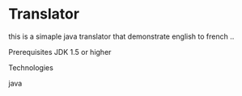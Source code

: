 Translator
==========
this is a simaple java translator that demonstrate  english to french ..



Prerequisites
JDK 1.5 or higher

Technologies

java

